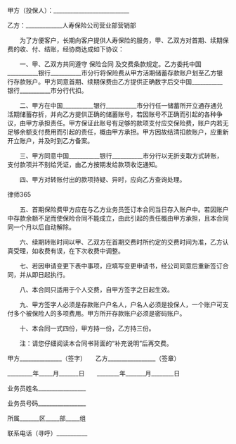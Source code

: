 
 甲方（投保人）：___________________________
 
 乙方：_____________人寿保险公司营业部营销部
 
 　　为了方便客户，长期向客户提供人寿保险的服务，甲、乙双方对首期、续期保费的收、付、结账，经协商达成如下协议：
 
 　　一、甲、乙双方共同遵守
保险合同
及交费条款规定。乙方委托中国___________银行___________市分行将保险费从甲方活期储蓄存款账户划至乙方银行存款账户。甲方同意首期、续期保费由乙方提供正确数字后交中国___________银行___________市分行代扣。
 
 　　二、甲方在中国___________银行___________市分行任一储蓄所开立通存通兑活期储蓄存折，并向乙方提供正确的储蓄账号，若因账号不正确而引起的各种争议，由甲方承担责任。甲方保证此账号有足够的款项支付应交保险费，账户内若无足够余额支付费用而引起的责任，概由甲方承担。甲方因故结清扣款账户，应重新开立账户，并及时到乙方备案。
 
 　　三、甲方同意中国___________银行___________市分行以无折支取方式转账，支付款项并不别给凭证，由乙方按期发给款项收讫通知。
 
 　　四、甲方对转账付出的款项持疑、异时，应向乙方查询处理。
 




 
律师365






 　　五、首期保险费甲方应在与乙方业务员签订本合同当日存入账户中。若因账户中存款余额不足而使保险合同不能成立，由此引起的责任概由甲方承担，且本合同同一个月以后自动解除。

 

 　　六、续期转账时间以甲、乙双方在首期交费时所约定的交费时间为准，乙方认真受理，如收费有误，在下次收费中调整。

 

 　　七、若因申请变更下表中事项，应填写变更申请书，经公司同意后重新签订合同，并从即日起执行。

 

 　　八、本合同只适用于个人交费，自甲方签字之日起生效。

 

 　　九、甲方签字人必须是存款账户户名人，户名人必须是投保人，一个账户可支付多个被保险人的多项费用。甲方所开存款账户必须是密码账户。

 

 　　十、本合同一式四份，甲方持一份，乙方持三份。

 

 　　注：请您仔细阅读本合同书背面的“补充说明”后再交费。

 

 甲方_______________（签字）　　乙方_________________（签章）

 _________年_____月_______日　　________年_______月________日

 业务员姓名_________________                                  

 业务员号码_________________                                  

 所属_______区_____部_____组                                  

 联系电话（寻呼）___________                                   


 

 
 
 
 
 
  


  
 

  


  


  
 
 
 
 

